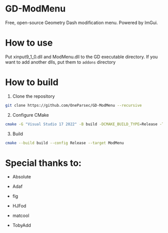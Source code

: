 # GD-ModMenu
Free, open-source Geometry Dash modification menu. Powered by ImGui.

# How to use
Put xinput9_1_0.dll and ModMenu.dll to the GD executable directory. If you want to add another dlls, put them to `addons` directory

# How to build
1. Clone the repository
```bash
git clone https://github.com/OneParsec/GD-ModMenu --recursive
```
2. Configure CMake
```bash
cmake -G "Visual Studio 17 2022" -B build -DCMAKE_BUILD_TYPE=Release -T host=x86 -A win32
```
3. Build
```bash
cmake --build build --config Release --target ModMenu
```
# Special thanks to:

- Absolute

- Adaf

- fig

- HJFod

- matcool

- TobyAdd
